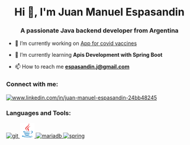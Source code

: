 <h1 align="center">Hi 👋, I'm Juan Manuel Espasandin</h1>
<h3 align="center">A passionate Java backend developer from Argentina</h3>

- 🔭 I’m currently working on [App for covid vaccines](https://github.com/mastranga/Equipo29-Tema5.git)

- 🌱 I’m currently learning **Apis Development with Spring Boot**

- 📫 How to reach me **espasandin.j@gmail.com**

<h3 align="left">Connect with me:</h3>
<p align="left">
<a href="https://linkedin.com/in/www.linkedin.com/in/juan-manuel-espasandin-24bb48245" target="blank"><img align="center" src="https://raw.githubusercontent.com/rahuldkjain/github-profile-readme-generator/master/src/images/icons/Social/linked-in-alt.svg" alt="www.linkedin.com/in/juan-manuel-espasandin-24bb48245" height="30" width="40" /></a>
</p>

<h3 align="left">Languages and Tools:</h3>
<p align="left"> <a href="https://git-scm.com/" target="_blank" rel="noreferrer"> <img src="https://www.vectorlogo.zone/logos/git-scm/git-scm-icon.svg" alt="git" width="40" height="40"/> </a> <a href="https://www.java.com" target="_blank" rel="noreferrer"> <img src="https://raw.githubusercontent.com/devicons/devicon/master/icons/java/java-original.svg" alt="java" width="40" height="40"/> </a> <a href="https://mariadb.org/" target="_blank" rel="noreferrer"> <img src="https://www.vectorlogo.zone/logos/mariadb/mariadb-icon.svg" alt="mariadb" width="40" height="40"/> </a> <a href="https://spring.io/" target="_blank" rel="noreferrer"> <img src="https://www.vectorlogo.zone/logos/springio/springio-icon.svg" alt="spring" width="40" height="40"/> </a> </p>
